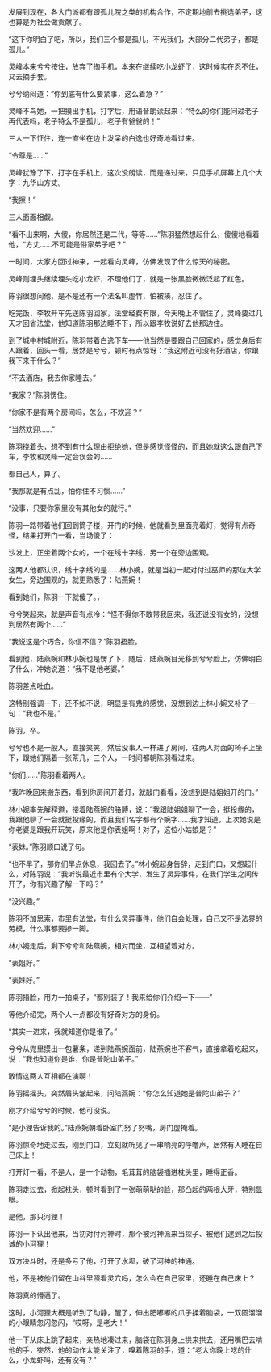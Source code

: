 发展到现在，各大门派都有跟孤儿院之类的机构合作，不定期地前去挑选弟子，这也算是为社会做贡献了。

“这下你明白了吧，所以，我们三个都是孤儿，不光我们，大部分二代弟子，都是孤儿。”

灵峰本来兮兮按住，放弃了掏手机，本来在继续吃小龙虾了，这时候实在忍不住，又去摘手套。

兮兮纳闷道：“你到底有什么要紧事，这么着急？”

灵峰不鸟她，一把摸出手机，打字后，用语音朗读起来：“特么的你们能问过老子再代表吗，老子特么不是孤儿，老子有爸爸的！”

三人一下怔住，连一直坐在边上发呆的白逸也好奇地看过来。

“令尊是……”

灵峰犹豫了下，打字在手机上，这次没朗读，而是递过来，只见手机屏幕上几个大字：九华山方丈。

“我擦！”

三人面面相觑。

“看不出来啊，大傻，你居然还是二代，等等……”陈羽猛然想起什么，傻傻地看着他，“方丈……不可能是俗家弟子吧？”

一时间，大家方回过神来，一起看向灵峰，仿佛发现了什么惊天的秘密。

灵峰则埋头继续埋头吃小龙虾，不理他们了，就是一张黑脸微微泛起了红色。

陈羽很想问他，是不是还有一个法名叫虚竹，怕被揍，忍住了。

吃完饭，李牧开车先送陈羽回家，法堂经费有限，今天晚上不管住了，灵峰要过几天才回省法堂，他知道陈羽那边睡不下，所以跟李牧说好去他那边住。

到了城中村城附近，陈羽带着白逸下车——他当然是要跟自己回家的，感觉身后有人跟着，回头一看，居然是兮兮，顿时有点惊讶：“我这附近可没有好酒店，你跟我下来干什么？”

“不去酒店，我去你家睡去。”

“我家？”陈羽愣住。

“你家不是有两个房间吗，怎么，不欢迎？”

“当然欢迎……”

陈羽挠着头，想不到有什么理由拒绝她，但是感觉怪怪的，而且她就这么跟自己下车，李牧和灵峰一定会误会的……

都自己人，算了。

“我那就是有点乱，怕你住不习惯……”

“没事，只要你家里没有其他女的就行。”

陈羽一路带着他们回到筒子楼，开门的时候，他就看到里面亮着灯，觉得有点奇怪，结果打开门一看，当场傻了：

沙发上，正坐着两个女的，一个在绣十字绣，另一个在旁边围观。

这两人他都认识，绣十字绣的是……林小婉，就是当初一起对付过巫师的那位大学女生，旁边围观的，就更熟悉了：陆燕婉！

看到她们，陈羽一下就傻了。，

兮兮笑起来，就是声音有点冷：“怪不得你不敢带我回来，我还说没有女的，没想到居然有两个……”

“我说这是个巧合，你信不信？”陈羽捂脸。

看到他，陆燕婉和林小婉也是愣了下，随后，陆燕婉目光移到兮兮脸上，仿佛明白了什么，冲她说道：“我不是他老婆。”

陈羽差点吐血。

这特别强调一下，还不如不说，明显是有鬼的感觉，没想到边上林小婉又补了一句：“我也不是。”

陈羽，卒。

兮兮也不是一般人，直接笑笑，然后没事人一样进了房间，往两人对面的椅子上坐下，跟她们隔着一张茶几，三个人，一时间都朝陈羽看过来。

“你们……”陈羽看着两人。

“我昨晚回来搬东西，看到你房间开着灯，就敲门看看，没想到是陆姐姐开的门。”

林小婉率先解释道，搂着陆燕婉的胳膊，说：“我跟陆姐姐聊了一会，挺投缘的， 我跟他聊了一会就挺投缘的，而且我们名字都有个婉字……我才知道，上次她说是你老婆是跟我开玩笑，原来他是你表姐啊！对了，这位小姑娘是？”

“表妹。”陈羽顺口说了句。

“也不早了，那你们早点休息，我回去了。”林小婉起身告辞，走到门口，又想起什么，对陈羽说：“我听说最近市里有个大学，发生了灵异事件，在我们学生之间传开了，你有兴趣了解一下吗？”

“没兴趣。”

陈羽不加思索，市里有法堂，有什么灵异事件，他们自会处理，自己又不是法界的劳模，什么事都要掺一脚。

林小婉走后，剩下兮兮和陆燕婉，相对而坐，互相望着对方。

“表姐好。”

“表妹好。”

陈羽捂脸，用力一拍桌子，“都别装了！我来给你们介绍一下——”

等他介绍完，两个人一点都没有好奇对方的身份。

“其实一进来，我就知道你是谁了。”

兮兮从兜里摸出一包薯条，递到陆燕婉面前，陆燕婉也不客气，直接拿着吃起来，说：“我也知道你是谁，你是普陀山弟子。”

敢情这两人互相都在演啊！

陈羽摇摇头，突然眉头皱起来，问陆燕婉：“你怎么知道她是普陀山弟子？”

刚才介绍兮兮的时候，他可没说。

“是小狸告诉我的。”陆燕婉朝着卧室门努了努嘴，房门虚掩着。

陈羽惊奇地走过去，刚到门口，立刻就听见了一串响亮的呼噜声，居然有人睡在自己床上！

打开灯一看，不是人，是一个动物，毛茸茸的脑袋插进枕头里，睡得正香。

陈羽走过去，掀起枕头，顿时看到了一张萌萌哒的脸，那凸起的两根大牙，特别显眼。

是他，那只河狸！

陈羽一下认出他来，当初对付河神时，那个被河神派来当探子、被他们逮到之后投诚的小河狸！

双方决斗时，还是多亏了他，打开了水坝，破了河神的神通。

他，不是被他们留在山谷里照看灵穴吗，怎么会在自己家里，还睡在自己床上？

陈羽真的懵逼了。

这时，小河狸大概是听到了动静，醒了，伸出肥嘟嘟的爪子揉着脑袋，一双圆溜溜的小眼睛忽闪忽闪，“哎呀，是老大！”

他一下从床上跳了起来，亲热地凑过来，脑袋在陈羽身上拱来拱去，还用嘴巴去啃他的手，突然，他的动作太能关注了，嗅着陈羽的手，道：“老大你晚上吃的什么，小龙虾吗，还有没有？”
